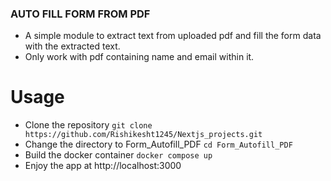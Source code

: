 ### AUTO FILL FORM FROM PDF

- A simple module to extract text from uploaded pdf and fill the form data with the extracted text.
- Only work with pdf containing name and email within it.

# Usage 

- Clone the repository `git clone https://github.com/Rishikesht1245/Nextjs_projects.git`
- Change the directory to Form_Autofill_PDF `cd Form_Autofill_PDF`
- Build the docker container `docker compose up`
- Enjoy the app at http://localhost:3000